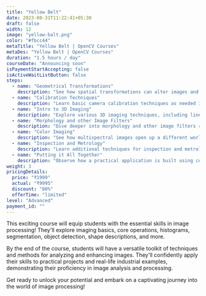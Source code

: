 ```yaml
---
title: "Yellow Belt"
date: 2023-08-31T11:22:41+05:30
draft: false
width: 12
image: "yellow-balt.png"
color: "#fbcc44"
metaTitle: "Yellow Belt | OpenCV Courses"
metaDes: "Yellow Belt | OpenCV Courses"
duration: "1.5 hours / day"
courseDate: "Announcing soon"
isPaymentStartAccepting: false
isActiveWaitListButton: false
steps:
  - name: "Geometrical Transformations"
    description: "See how spatial transformations can alter images and how it relates to uses such as 3D imaging."
  - name: "Calibration Techniques"
    description: "Learn basic camera calibration techniques as needed in computer vision, ensuring accurate and reliable image analysis."
  - name: "Intro to 3D Imaging"
    description: "Explore various 3D imaging techniques, including line profile and stereoscopic imaging.  Uncover how methods are processed using conventional image processing tools."
  - name: "Morphology and other Image Filters"
    description: "Dive deeper into morphology and other image filters revealing additional shape processing and structural analysis."
  - name: "Color Imaging"
    description: "See how multispectral images open up a different world of applications while still using traditional image processing techniques learned earlier."
  - name: "Inspection and Metrology"
    description: "Learn additional techniques for inspection and metrology purposes, showcasing their significance across various applications."
  - name: "Putting it All Together"
    description: "Observe how a practical application is built using concepts learned from this course."
weight: 3
pricingDetails:
  price: "₹1999"
  actual: "₹9995"
  discount: "80%"
  offerTime: "limited"
level: "Advanced"
payment_id: ""
---
```


This exciting course will equip students with the essential skills
in image processing! They'll explore imaging basics, core
operations, histograms, segmentation, object detection, shape
descriptions, and more.

By the end of the course, students will have a versatile toolkit of
techniques and methods for analyzing and enhancing images. They'll
confidently apply their skills to practical projects and real-life
industrial examples, demonstrating their proficiency in image
analysis and processing.

Get ready to unlock your potential and embark on a captivating
journey into the world of image processing!
